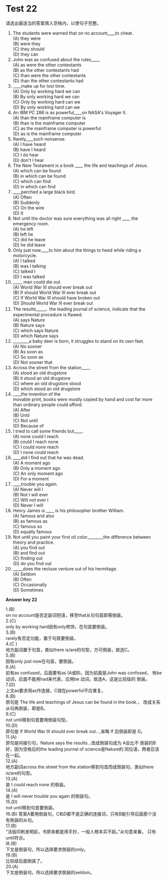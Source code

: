 # Test 22

请选出最适当的答案填入空格内，以使句子完整。
1. The students were warned that on no account____to cheat.  
(A) they were  
(B) were they  
(C) they should  
(D) they can
6. John was as confused about the rules____.  
(A) as were the other contestants  
(B) as the other contestants had  
(C) than were the other contestants  
(D) than the other contestants had  
2. ____make up for lost time.  
(A) Only by working hard we can  
(B) By only working hard we can  
(C) Only by working hard can we  
(D) By only working hard can we  
7. An IBM PC 286 is as powerful____on NASA's Voyager II.  
(A) than the mainframe computer is  
(B) than is the mainframe computer  
(C) as the mainframe computer is powerful  
(D) as is the mainframe computer  
3. Rarely____such nonsense.  
(A) I have heard  
(B) have I heard  
(C) I do hear  
(D) don't I hear  
8. The New Testament is a book ____ the life and teachings of Jesus.  
(A) which can be found  
(B) in which can be found  
(C) which can find  
(D) in which can find  
4. ____perched a large black bird.  
(A) Often  
(B) Suddenly  
(C) On the wire  
(D) It  
9. Not until the doctor was sure everything was all right ____ the emergency room.  
(A) he left  
(B) left he  
(C) did he leave  
(D) he did leave  
5. Only just now____to him about the things to heed while riding a motorcycle.  
(A) I talked  
(B) was I talking  
(C) talked I  
(D) I was talked  
10. ____, man could die out.  
(A) World War III should ever break out  
(B) If should World War III ever break out  
(C) If World War III should have broken out  
(D) Should World War III ever break out  
11. The results,____，the leading journal of science, indicate that the experimental procedure is flawed.  
(A) says Nature  
(B) Nature says  
(C) which says Nature  
(D) which Nature says  
16. ________a baby deer is born, it struggles to stand on its own feet.  
(A) No sooner  
(B) As soon as  
(C) So soon as  
(D) Not sooner that  
12. Across the street from the station____.  
(A) stood an old drugstore  
(B) it stood an old drugstore  
(C) where an old drugstore stood  
(D) which stood an old drugstore  
17. ____the invention of the  
movable print, books were mostly copied by hand and cost far more than ordinary people could afford.  
(A) After  
(B) Until  
(C) Not until  
(D) Because of  
13. I tried to call some friends but____.  
(A) none could I reach  
(B) could I reach none  
(C) I could none reach  
(D) I none could reach  
18. ____did I find out that he was dead.  
(A) A moment ago  
(B) Only a moment ago  
(C) An only moment ago  
(D) For a moment  
14. ____trouble you again.  
(A) Never will I  
(B) Not I will ever  
(C) Will not ever I  
(D) Never I will  
19. Henry James is ____ is his philosopher brother William.  
(A) famous and also  
(B) as famous as  
(C) famous so  
(D) equally famous  
15. Not until you paint your first oil color________the difference between theory and practice.  
(A) you find out  
(B) and find out  
(C) finding out  
(D) do you find out  
20. _____does the recluse venture
out of his hermitage.  
(A) Seldom  
(B) Often  
(C) Occasionally  
(D) Sometimes  

**Answer key 22**

1.(B)    
on no account是否定副词短语，移至that从句句首即需倒装。  
2.(C)  
only by working hard因有only修饰，在句首要倒装。  
3.(B)  
rarely有否定功能，置于句首要倒装。  
4.(C )  
地方副词置于句首，类似there is/are的句型，方可倒装，故选C。  
5.(B)  
因有only just now在句首，要倒装。  
6.(A)  
前有as confused，后面要有as (A或B)。因为前面是John was confosed，
有be动词，后面不能用had来代表，应用be 动词，故选A，这是比较级的
倒装。  
7.(D)  
上文as要求用as作连接，C错在powerfol不应重复。  
8.(B)  
原句是 The life and teachings of Jesus can be found in the book.，
改成关系从句再倒装，即是B。  
9.(C)  
not until移到句首要用倒装句型。  
10.(D)  
原句是 If World War Ⅲ should ever break out...,省略 If 后倒装即是
D。  
11.(A)  
原句是间接引句，Nature says the results…改成倒装句成为 A会比不
倒装的B好，因为空格后的the leading journal of science是Nature的
同位语，两者应该在一起。    
12.(A)    
地方副词across the street from the station移到句首而成倒装句，类似there is/are的句型。  
13.(A)    
是 I could reach none 的倒装。  
14.(A)  
是 I will never trouble you again 的倒装句。  
15.(D)  
not until移到句首要倒装。  
16.(B)
答案A要用倒装句，C和D都不是正确的连接词，只有B能引导后面那个没
有倒装的从句。  
17.(B)  
“活版印刷发明前，书原来都是用手抄，一般人根本买不起。”从句意来看，
只有until符合。  
I8.(B)  
下文是倒装句，所以选择要求倒装的only。  
19.(B)  
比较级后面倒装了。  
20.(A)  
下文是倒装句，所以选择要求倒装的seldom。  